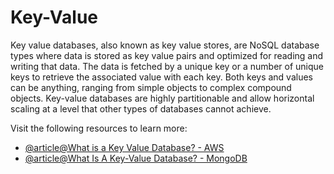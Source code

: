 # Key-Value

Key value databases, also known as key value stores, are NoSQL database types where data is stored as key value pairs and optimized for reading and writing that data. The data is fetched by a unique key or a number of unique keys to retrieve the associated value with each key. Both keys and values can be anything, ranging from simple objects to complex compound objects. Key-value databases are highly partitionable and allow horizontal scaling at a level that other types of databases cannot achieve.

Visit the following resources to learn more:

- [@article@What is a Key Value Database? - AWS](https://aws.amazon.com/nosql/key-value/)
- [@article@What Is A Key-Value Database? - MongoDB](https://www.mongodb.com/resources/basics/databases/key-value-database)